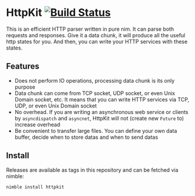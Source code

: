 # HttpKit [![Build Status](https://travis-ci.org/tulayang/httpkit.svg?branch=master)](https://travis-ci.org/tulayang/httpkit)

This is an efficient HTTP parser written in pure nim. It can parse both requests and responses. Give it a data chunk, it will produce all the useful http states for you. And then, you can write your HTTP services with these states. 

## Features

* Does not perform IO operations, processing data chunk is its only purpose
* Data chunk can come from TCP socket, UDP socket, or even Unix Domain socket, etc. It means that you can write HTTP services via TCP, UDP, or even Unix Domain socket
* No overhead. If you are writing an asynchronous web service or clients by ``asyncdispatch`` and ``asyncnet``, HttpKit will not (create new ``Future`` to) increase overhead
* Be convenient to transfer large files. You can define your own data buffer, decide when to store datas and when to send datas

## Install

Releases are available as tags in this repository and can be fetched via nimble:

```sh
nimble install httpkit
```




